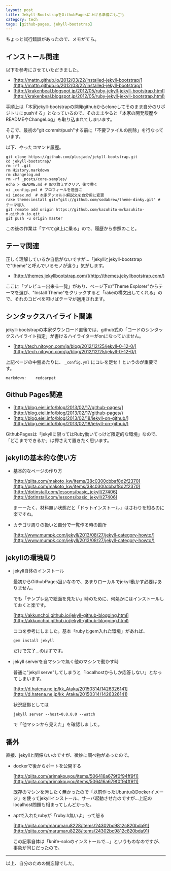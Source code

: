 ```yaml
---
layout: post
title: Jekyll-BootstrapをGithubPagesに上げる準備こもごも
category: tech
tags: [github-pages, jekyll-bootstrap]
---
```


ちょっと試行錯誤があったので、メモがてら。


## インストール関連

以下を参考にさせていただきました。

+ [http://mattn.github.io/2012/03/22/installed-jekyll-bootstrap/](http://mattn.github.io/2012/03/22/installed-jekyll-bootstrap/)
+ [http://krakenbeal.blogspot.jp/2012/05/ruby-jekyll-jekyll-bootstrap.html](http://krakenbeal.blogspot.jp/2012/05/ruby-jekyll-jekyll-bootstrap.html)


手順上は「本家jekyll-bootstrapの開発githubからcloneしてそのまま自分のリポジトリにpushする」となっているので、そのままやると「本家の開発履歴やREADMEやChangeLog」も取り込まれてしまいます。

そこで、最初の"git commit/push"する前に「不要ファイルの削除」を行なっています。

以下、やったコマンド履歴。

```
git clone https://github.com/plusjade/jekyll-bootstrap.git
cd jekyll-bootstrap/
rm -rf .git
rm History.markdown 
rm changelog.md 
rm -rf _posts/core-samples/
echo > README.md # 取り敢えずクリア、後で書く
vi _config.yml # プロフィールを適当に
vi index.md  # 本家デフォルト解説文を自分用に変更
rake theme:install git="git://github.com/sodabrew/theme-dinky.git" # テーマ導入
git remote add origin https://github.com/kazuhito-m/kazuhito-m.github.io.git
git push -u origin master

```

この後の作業は「すべてgit上に乗る」ので、履歴から参照のこと。

## テーマ関連

正しく理解しているか自信がないですが…「jekyllとjekyll-bootstrapで"theme"と呼んでいるモノが違う」気がします。

+ [http://themes.jekyllbootstrap.com/](http://themes.jekyllbootstrap.com/)

ここに「プレビュー出来る一覧」があり、ページ下の"Theme Explorer"からテーマを選び、"Install Theme"をクリックすると「rakeの構文出してくれる」ので、それのコピペを叩けばテーマが適用されます。

## シンタックスハイライト関連

jekyll-bootstrapの本家ダウンロード直後では、github式の「コードのシンタックスハイライト指定」が書けるハイライターがonになっていません。

+ [http://tech.nitoyon.com/ja/blog/2012/12/25/jekyll-0-12-0/](http://tech.nitoyon.com/ja/blog/2012/12/25/jekyll-0-12-0/)


上記ページの中盤あたりに、 `_config.yml` にコレを足せ！というのが重要です。

```
markdown:    redcarpet
```

## Github Pages関連


+ [http://blog.eiel.info/blog/2013/02/17/github-pages/](http://blog.eiel.info/blog/2013/02/17/github-pages/)
+ [http://blog.eiel.info/blog/2013/02/18/jekyll-on-github/](http://blog.eiel.info/blog/2013/02/18/jekyll-on-github/)


GithubPagesは「jekyllに限ってはRuby動いてっけど限定的な環境」なので、「どこまでできるか」は押さえて置きたく思います。


## jekyllの基本的な使い方

+ 基本的なページの作り方

    [http://qiita.com/makoto_kw/items/38c0300cbbaf8d2f2370](http://qiita.com/makoto_kw/items/38c0300cbbaf8d2f2370)
    [http://dotinstall.com/lessons/basic_jekyll/27406](http://dotinstall.com/lessons/basic_jekyll/27406)
    
    まーーたく、材料無い状態だと「ドットインストール」はさわりを知るのに楽ですね。

+ カテゴリ周りの扱いと自分で一覧作る時の勘所

    [http://www.mumpk.com/jekyll/2013/08/27/jekyll-category-howto/](http://www.mumpk.com/jekyll/2013/08/27/jekyll-category-howto/)

## jekyllの環境周り

+ jekyll自体のインストール

    最初からGithubPages狙いなので、あまりローカルでjekyll動かす必要はありません。
   
    でも「テンプレ込で絵面を見たい」時のために、何処かにはインストールしておくと楽です。
   
    [http://akkunchoi.github.io/jekyll-github-blogging.html](http://akkunchoi.github.io/jekyll-github-blogging.html)
   
    ココを参考にしました。基本「rubyとgem入れた環境」があれば、
   
    `gem install jekyll`
   
    だけで完了…のはずです。
   

+ jekyll serverを自マシンで無く他のマシンで動かす時

    普通に"jekyll serve"してしまうと「localhostからしか応答しない」となってしまいます。

    [http://d.hatena.ne.jp/kk_Ataka/20150314/1426326141](http://d.hatena.ne.jp/kk_Ataka/20150314/1426326141)

    状況証拠としては

    `jekyll server --host=0.0.0.0 --watch`

    で「他マシンから見えた」を確認しました。
    
## 番外

直接、jekyllと関係ないのですが、微妙に調べ物があったので。

+ dockerで後からポートを公開する

    [http://qiita.com/arimakouyou/items/506416a679f0f94ff9f1](http://qiita.com/arimakouyou/items/506416a679f0f94ff9f1)
    
    既存のマシンを汚したく無かったので「以前作ったUbuntuのDockerイメージ」を使ってjekyllインストール、サーバ起動させたのですが…上記のlocalhost問題も相まってしんどかった。
    
+ aptで入れたrubyが「ruby.h無いよ」って怒る

    [http://qiita.com/marumaru8228/items/24302bc9812c820bda91](http://qiita.com/marumaru8228/items/24302bc9812c820bda91)
    
    この記事自体は「knife-soloのインストールで…」というものなのですが、事象が同じだったので。
    
---

以上、自分のための備忘録でした。